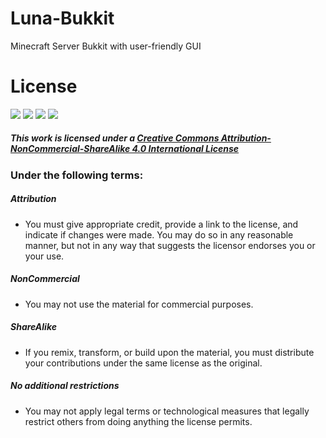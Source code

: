 # Luna-Bukkit
Minecraft Server Bukkit with user-friendly GUI

# License
<div class="license_icons">
<img src="https://creativecommons.org/images/chooser/chooser_cc.png">
<img src="https://creativecommons.org/images/chooser/chooser_by.png">
<img src="https://creativecommons.org/images/chooser/chooser_nc.png">
<img src="https://creativecommons.org/images/chooser/chooser_sa.png">
</div>

##### This work is licensed under a [Creative Commons Attribution-NonCommercial-ShareAlike 4.0 International License](http://creativecommons.org/licenses/by-nc-sa/4.0/)

### Under the following terms:
##### Attribution
- You must give appropriate credit, provide a link to the license, and indicate if changes were made. You may do so in any reasonable manner, but not in any way that suggests the licensor endorses you or your use.

##### NonCommercial
- You may not use the material for commercial purposes.

##### ShareAlike
- If you remix, transform, or build upon the material, you must distribute your contributions under the same license as the original.

##### No additional restrictions
- You may not apply legal terms or technological measures that legally restrict others from doing anything the license permits.
